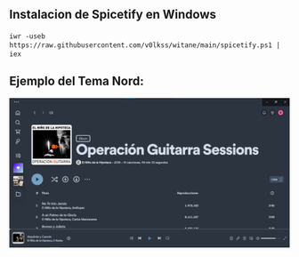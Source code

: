 ## Instalacion de Spicetify en Windows
```
iwr -useb https://raw.githubusercontent.com/v0lkss/witane/main/spicetify.ps1 | iex
```
## Ejemplo del Tema Nord:
![Ejemplo del tema Nord](./nord.png)
